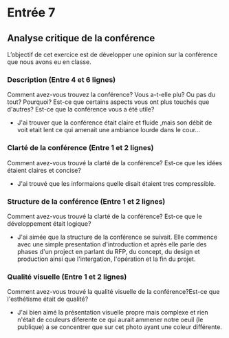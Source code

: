 # Entrée 7
## Analyse critique de la conférence

L’objectif de cet exercice est de développer une opinion sur la conférence que nous avons eu en classe. 

### Description (Entre 4 et 6 lignes)
Comment avez-vous trouvez la conférence? Vous a-t-elle plu? Ou pas du tout? Pourquoi? Est-ce que certains aspects vous ont plus touchés que d'autres? Est-ce que la conférence vous a été utile?

- J'ai trouver que la conférence était claire et fluide ,mais son débit de voit etait lent ce qui amenait une ambiance lourde dans le cour...

### Clarté de la conférence (Entre 1 et 2 lignes)
Comment avez-vous trouvé la clarté de la conférence? Est-ce que les idées étaient claires et concise?

- J'ai trouvé que les informaions quelle disait étaient tres compressible.

### Structure de la conférence (Entre 1 et 2 lignes)
Comment avez-vous trouvé la clarté de la conférence? Est-ce que le développement était logique?

- J'ai aimée que la structure de la conférence se suivait. Elle commence avec une simple presentation d'introduction et après elle parle des phases d'un project en parlant du RFP, du concept, du design et production ainsi que l'intergation, l'opération et la fin du projet.

### Qualité visuelle (Entre 1 et 2 lignes)
Comment avez-vous trouvé la qualité visuelle de la conférence?Est-ce que l'esthétisme était de qualité?

- J'ai bien aimé la présentation visuelle propre mais complexe et rien n'était de couleurs diferente ce qui aurait ammener notre oeuil (le publique) a se concentrer que sur cet photo ayant une coleur différente.

